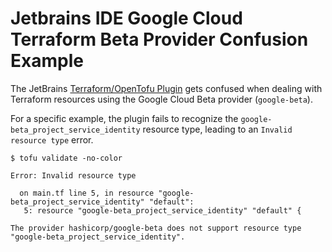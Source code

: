 # Jetbrains IDE Google Cloud Terraform Beta Provider Confusion Example

The JetBrains [Terraform/OpenTofu Plugin](https://www.jetbrains.com/help/idea/terraform.html) gets confused when dealing with Terraform resources using the Google Cloud Beta provider (`google-beta`). 

For a specific example, the plugin fails to recognize the `google-beta_project_service_identity` resource type, 
leading to an `Invalid resource type` error.

```terminal
$ tofu validate -no-color

Error: Invalid resource type

  on main.tf line 5, in resource "google-beta_project_service_identity" "default":
   5: resource "google-beta_project_service_identity" "default" {

The provider hashicorp/google-beta does not support resource type
"google-beta_project_service_identity".
```
